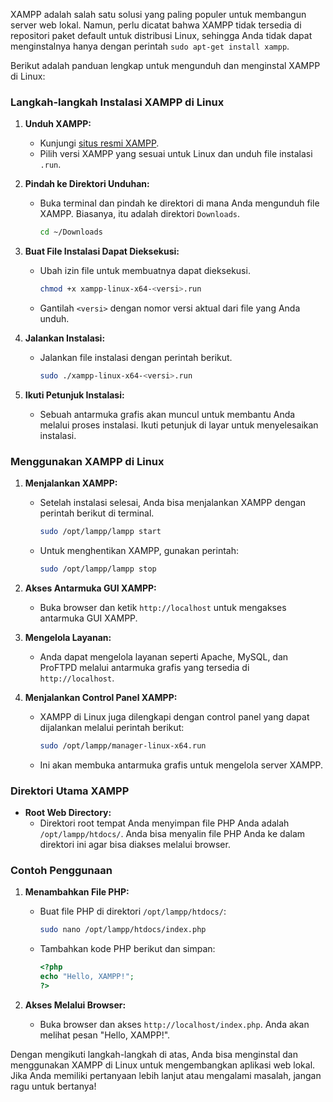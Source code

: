 XAMPP adalah salah satu solusi yang paling populer untuk membangun server web lokal. Namun, perlu dicatat bahwa XAMPP tidak tersedia di repositori paket default untuk distribusi Linux, sehingga Anda tidak dapat menginstalnya hanya dengan perintah `sudo apt-get install xampp`.

Berikut adalah panduan lengkap untuk mengunduh dan menginstal XAMPP di Linux:

### Langkah-langkah Instalasi XAMPP di Linux

1. **Unduh XAMPP:**
   - Kunjungi [situs resmi XAMPP](https://www.apachefriends.org/index.html).
   - Pilih versi XAMPP yang sesuai untuk Linux dan unduh file instalasi `.run`.

2. **Pindah ke Direktori Unduhan:**
   - Buka terminal dan pindah ke direktori di mana Anda mengunduh file XAMPP. Biasanya, itu adalah direktori `Downloads`.
     ```bash
     cd ~/Downloads
     ```

3. **Buat File Instalasi Dapat Dieksekusi:**
   - Ubah izin file untuk membuatnya dapat dieksekusi.
     ```bash
     chmod +x xampp-linux-x64-<versi>.run
     ```
   - Gantilah `<versi>` dengan nomor versi aktual dari file yang Anda unduh.

4. **Jalankan Instalasi:**
   - Jalankan file instalasi dengan perintah berikut.
     ```bash
     sudo ./xampp-linux-x64-<versi>.run
     ```

5. **Ikuti Petunjuk Instalasi:**
   - Sebuah antarmuka grafis akan muncul untuk membantu Anda melalui proses instalasi. Ikuti petunjuk di layar untuk menyelesaikan instalasi.

### Menggunakan XAMPP di Linux

1. **Menjalankan XAMPP:**
   - Setelah instalasi selesai, Anda bisa menjalankan XAMPP dengan perintah berikut di terminal.
     ```bash
     sudo /opt/lampp/lampp start
     ```
   - Untuk menghentikan XAMPP, gunakan perintah:
     ```bash
     sudo /opt/lampp/lampp stop
     ```

2. **Akses Antarmuka GUI XAMPP:**
   - Buka browser dan ketik `http://localhost` untuk mengakses antarmuka GUI XAMPP.

3. **Mengelola Layanan:**
   - Anda dapat mengelola layanan seperti Apache, MySQL, dan ProFTPD melalui antarmuka grafis yang tersedia di `http://localhost`.

4. **Menjalankan Control Panel XAMPP:**
   - XAMPP di Linux juga dilengkapi dengan control panel yang dapat dijalankan melalui perintah berikut:
     ```bash
     sudo /opt/lampp/manager-linux-x64.run
     ```
   - Ini akan membuka antarmuka grafis untuk mengelola server XAMPP.

### Direktori Utama XAMPP

- **Root Web Directory:**
  - Direktori root tempat Anda menyimpan file PHP Anda adalah `/opt/lampp/htdocs/`. Anda bisa menyalin file PHP Anda ke dalam direktori ini agar bisa diakses melalui browser.

### Contoh Penggunaan

1. **Menambahkan File PHP:**
   - Buat file PHP di direktori `/opt/lampp/htdocs/`:
     ```bash
     sudo nano /opt/lampp/htdocs/index.php
     ```
   - Tambahkan kode PHP berikut dan simpan:
     ```php
     <?php
     echo "Hello, XAMPP!";
     ?>
     ```

2. **Akses Melalui Browser:**
   - Buka browser dan akses `http://localhost/index.php`. Anda akan melihat pesan "Hello, XAMPP!".

Dengan mengikuti langkah-langkah di atas, Anda bisa menginstal dan menggunakan XAMPP di Linux untuk mengembangkan aplikasi web lokal. Jika Anda memiliki pertanyaan lebih lanjut atau mengalami masalah, jangan ragu untuk bertanya!